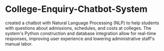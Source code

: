 # College-Enquiry-Chatbot-System
created a chatbot with Natural Language Processing (NLP) to help students with questions about admissions, schedules, and costs at colleges. The system's Python construction and database integration allow for real-time responses, improving user experience and lowering administrative staff's manual labor.
